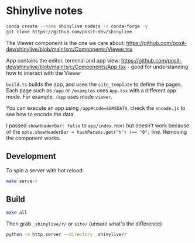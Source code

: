 # Shinylive notes


```sh
conda create --name shinylive nodejs -c conda-forge -y
git clone https://github.com/posit-dev/shinylive
```

The Viewer component is the one we care about: https://github.com/posit-dev/shinylive/blob/main/src/Components/Viewer.tsx

App contains the editor, terminal and app view: https://github.com/posit-dev/shinylive/blob/main/src/Components/App.tsx - good for understanding how to interact with the Viewer

`build.ts` builds the app, and uses the `site_template` to define the pages. Each page
such as `/app` or `/examples` uses `App.tsx` with a different app mode. For example,
`/app` uses mode `viewer`.

You can execute an app using `/app#code=SOMEDATA`, check the `encode.js` to see how
to encode the data.

I passed `showHeaderBar: false` to `app/index.html` but doesn't work because of the `opts.showHeaderBar = hashParams.get("h") !== "0";` line. Removing the
component works.


## Development

To spin a server with hot reload:

```sh
make serve-r
```


## Build

```sh
make all
```

Then grab `_shinylive/r/` or `site/` (unsure what's the difference)

```sh
python -m http.server --directory _shinylive/r
```

